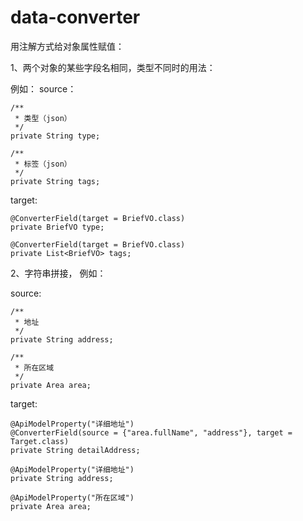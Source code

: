 # data-converter
用注解方式给对象属性赋值：

1、两个对象的某些字段名相同，类型不同时的用法：

例如：
source：

    /**
     * 类型（json）
     */
    private String type;

    /**
     * 标签（json）
     */
    private String tags;
    
 target:

    @ConverterField(target = BriefVO.class)
    private BriefVO type;

    @ConverterField(target = BriefVO.class)
    private List<BriefVO> tags;
 
2、字符串拼接，
例如：

source:

    /**
     * 地址
     */
    private String address;

    /**
     * 所在区域
     */
    private Area area;
    
 target:
 
    @ApiModelProperty("详细地址")
    @ConverterField(source = {"area.fullName", "address"}, target = Target.class)
    private String detailAddress;

    @ApiModelProperty("详细地址")
    private String address;

    @ApiModelProperty("所在区域")
    private Area area;
